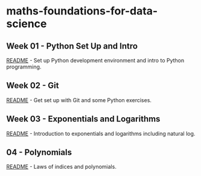 # maths-foundations-for-data-science

## Week 01 - Python Set Up and Intro

[README](https://github.com/richardangell/foundations-for-data-science/blob/master/01_Python-Set-Up-and-Intro/README.md) - Set up Python development environment and intro to Python programming.

## Week 02 - Git

[README](https://github.com/richardangell/foundations-for-data-science/blob/master/02_Git/README.md) - Get set up with Git and some Python exercises.

## Week 03 - Exponentials and Logarithms

[README](https://github.com/richardangell/foundations-for-data-science/blob/master/03_Exponentials-and-Logarithms/README.md) - Introduction to exponentials and logarithms including natural log.

## 04 - Polynomials

[README](https://github.com/richardangell/foundations-for-data-science/blob/master/04_Polynomials/README.md) - Laws of indices and polynomials.


